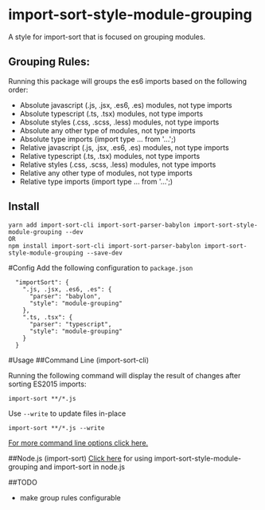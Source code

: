 # import-sort-style-module-grouping
A style for import-sort that is focused on grouping modules.


## Grouping Rules:
Running this package will groups the es6 imports based on the following order:

* Absolute javascript (.js, .jsx, .es6, .es) modules, not type imports
* Absolute typescript (.ts, .tsx) modules, not type imports
* Absolute styles (.css, .scss, .less) modules, not type imports
* Absolute any other type of modules, not type imports
* Absolute type imports (import type ... from '...';)
* Relative javascript (.js, .jsx, .es6, .es) modules, not type imports
* Relative typescript (.ts, .tsx) modules, not type imports
* Relative styles (.css, .scss, .less) modules, not type imports
* Relative any other type of modules, not type imports
* Relative type imports (import type ... from '...';)


## Install
```
yarn add import-sort-cli import-sort-parser-babylon import-sort-style-module-grouping --dev
OR
npm install import-sort-cli import-sort-parser-babylon import-sort-style-module-grouping --save-dev
```

#Config
Add the following configuration to `package.json`

```
  "importSort": {
    ".js, .jsx, .es6, .es": {
      "parser": "babylon",
      "style": "module-grouping"
    },
    ".ts, .tsx": {
      "parser": "typescript",
      "style": "module-grouping"
    }
  }
```

#Usage
##Command Line (import-sort-cli)

Running the following command will display the result of changes after sorting ES2015 imports:
```
import-sort **/*.js
```

Use `--write` to update files in-place
```
import-sort **/*.js --write
```

[For more command line options click here.](https://github.com/renke/import-sort#command-line-import-sort-cli)

##Node.js (import-sort)
[Click here](https://github.com/renke/import-sort#nodejs-import-sort) for using import-sort-style-module-grouping and import-sort in node.js

##TODO
* make group rules configurable